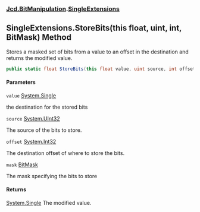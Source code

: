 ### [Jcd.BitManipulation](Jcd.BitManipulation.md 'Jcd.BitManipulation').[SingleExtensions](Jcd.BitManipulation.SingleExtensions.md 'Jcd.BitManipulation.SingleExtensions')

## SingleExtensions.StoreBits(this float, uint, int, BitMask) Method

Stores a masked set of bits from a value to an offset in the destination and returns the modified value.

```csharp
public static float StoreBits(this float value, uint source, int offset, Jcd.BitManipulation.BitMask mask);
```
#### Parameters

<a name='Jcd.BitManipulation.SingleExtensions.StoreBits(thisfloat,uint,int,Jcd.BitManipulation.BitMask).value'></a>

`value` [System.Single](https://docs.microsoft.com/en-us/dotnet/api/System.Single 'System.Single')

the destination for the stored bits

<a name='Jcd.BitManipulation.SingleExtensions.StoreBits(thisfloat,uint,int,Jcd.BitManipulation.BitMask).source'></a>

`source` [System.UInt32](https://docs.microsoft.com/en-us/dotnet/api/System.UInt32 'System.UInt32')

The source of the bits to store.

<a name='Jcd.BitManipulation.SingleExtensions.StoreBits(thisfloat,uint,int,Jcd.BitManipulation.BitMask).offset'></a>

`offset` [System.Int32](https://docs.microsoft.com/en-us/dotnet/api/System.Int32 'System.Int32')

The destination offset of where to store the bits.

<a name='Jcd.BitManipulation.SingleExtensions.StoreBits(thisfloat,uint,int,Jcd.BitManipulation.BitMask).mask'></a>

`mask` [BitMask](Jcd.BitManipulation.BitMask.md 'Jcd.BitManipulation.BitMask')

The mask specifying the bits to store

#### Returns
[System.Single](https://docs.microsoft.com/en-us/dotnet/api/System.Single 'System.Single')
The modified value.